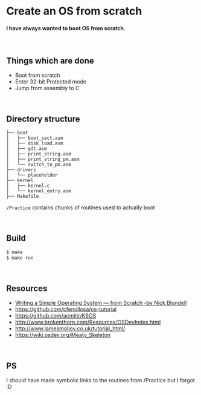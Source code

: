 # Create an OS from scratch

#### I have always wanted to boot OS from scratch.

<br/>

## Things which are done
-   Boot from scratch
-   Enter 32-bit Protected mode
-   Jump from assembly to C

<br/>

## Directory structure

```
├── boot
│   ├── boot_sect.asm
│   ├── disk_load.asm
│   ├── gdt.asm
│   ├── print_string.asm
│   ├── print_string_pm.asm
│   └── switch_to_pm.asm
├── drivers
│   └── placeholder
├── kernel
│   ├── kernel.c
│   └── kernel_entry.asm
├── Makefile
```

`/Practice` contains chunks of routines used to actually boot

<br/>

## Build

```bash
$ make 
$ make run
```

<br/>

## Resources 
-   [Writing a Simple Operating System —
from Scratch -by
Nick Blundell](https://www.cs.bham.ac.uk/~exr/lectures/opsys/10_11/lectures/os-dev.pdf)
-   https://github.com/cfenollosa/os-tutorial
-   https://github.com/acmiitr/KSOS
-   http://www.brokenthorn.com/Resources/OSDevIndex.html
-   http://www.jamesmolloy.co.uk/tutorial_html/
-   https://wiki.osdev.org/Meaty_Skeleton

<br/>

## PS
I should have made symbolic links to the routines from /Practice but I forgot :D 